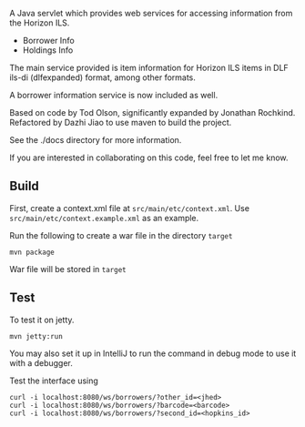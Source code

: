 A Java servlet which provides web services for accessing information from the Horizon ILS.
 - Borrower Info
 - Holdings Info

The main service provided is item information for Horizon ILS items in DLF ils-di (dlfexpanded) 
format, among other formats.

A borrower information service is now included as well.

Based on code by Tod Olson, significantly expanded by Jonathan Rochkind. Refactored by Dazhi Jiao to
use maven to build the project. 

See the ./docs directory for more information. 

If you are interested in collaborating on this code, feel free to let me know.

## Build

First, create a context.xml file at `src/main/etc/context.xml`. Use `src/main/etc/context.example.xml` 
as an example. 

Run the following to create a war file in the directory `target`

```
mvn package 
```

War file will be stored in `target`

## Test

To test it on jetty. 

```
mvn jetty:run
```

You may also set it up in IntelliJ to run the command in debug mode to use it with a debugger. 


Test the interface using 
```
curl -i localhost:8080/ws/borrowers/?other_id=<jhed>
curl -i localhost:8080/ws/borrowers/?barcode=<barcode>
curl -i localhost:8080/ws/borrowers/?second_id=<hopkins_id>
```
